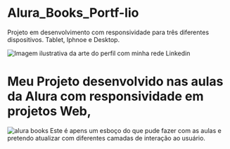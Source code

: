 # Alura_Books_Portf-lio
Projeto em desenvolvimento com responsividade para três diferentes dispositivos. Tablet, Iphnoe e Desktop.

![Imagem ilustrativa da arte do perfil com minha rede Linkedin](https://github.com/rafaelunderscorerdrigs/Alura_Books_Portf-lio/assets/130865143/9bcd6d0b-6486-40e7-886c-b1bcc2320c97)

# Meu Projeto desenvolvido nas aulas da Alura com responsividade em projetos Web,

![alura books](https://github.com/rafaelunderscorerdrigs/Alura_Books_Portf-lio/assets/130865143/3e940060-af63-4fc5-abd6-b743c9a4dc1e)
 Este é apens um esboço do que pude fazer com as aulas e pretendo atualizar com diferentes camadas de interação ao usuário.
